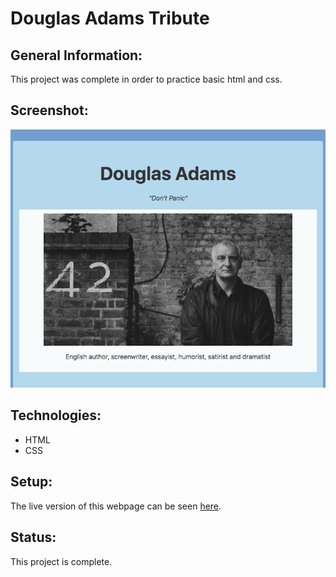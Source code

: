 # Douglas Adams Tribute

## General Information:
This project was complete in order to practice basic html and css.
## Screenshot:
![Douglas Adams tribute screenshot](douglas_adams_screenshot.png)
## Technologies:
- HTML
- CSS

## Setup: 
The live version of this webpage can be seen [here](https://tpsst5.github.io/douglas_adams_tribute/).

## Status:
This project is complete.